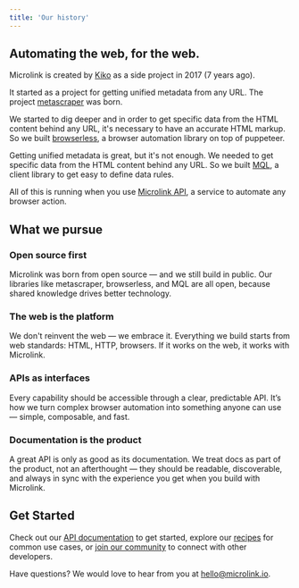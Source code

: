 ```yaml
---
title: 'Our history'
---
```


## Automating the web, for the web.

Microlink is created by [Kiko](https://kikobeats.com) as a side project in 2017 (7 years ago).

It started as a project for getting unified metadata from any URL. The project [metascraper](https://github.com/microlinkhq/metascraper) was born.

We started to dig deeper and in order to get specific data from the HTML content behind any URL, it's necessary to have an accurate HTML markup. So we built [browserless](https://github.com/browserless/browserless), a browser automation library on top of puppeteer.

Getting unified metadata is great, but it's not enough. We needed to get specific data from the HTML content behind any URL. So we built [MQL](/docs/mql/getting-started/overview), a client library to get easy to define data rules.

All of this is running when you use [Microlink API](/docs/api/getting-started/overview), a service to automate any browser action.

## What we pursue

### Open source first

Microlink was born from open source — and we still build in public. Our libraries like metascraper, browserless, and MQL are all open, because shared knowledge drives better technology.

### The web is the platform

We don't reinvent the web — we embrace it. Everything we build starts from web standards: HTML, HTTP, browsers. If it works on the web, it works with Microlink.

### APIs as interfaces

Every capability should be accessible through a clear, predictable API. It’s how we turn complex browser automation into something anyone can use — simple, composable, and fast.

### Documentation is the product

A great API is only as good as its documentation. We treat docs as part of the product, not an afterthought — they should be readable, discoverable, and always in sync with the experience you get when you build with Microlink.

## Get Started

Check out our [API documentation](/docs/api/getting-started/overview) to get started, explore our [recipes](/recipes) for common use cases, or [join our community](/community) to connect with other developers.

Have questions? We would love to hear from you at [hello@microlink.io](mailto:hello@microlink.io).
